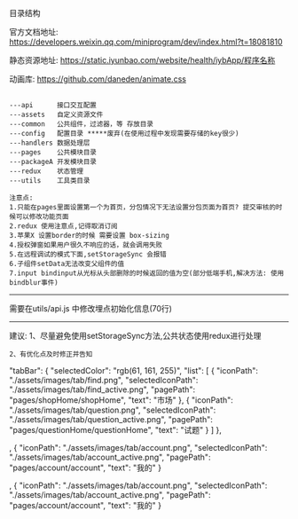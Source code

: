 目录结构

官方文档地址: https://developers.weixin.qq.com/miniprogram/dev/index.html?t=18081810

静态资源地址: https://static.iyunbao.com/website/health/iybApp/程序名称

动画库: https://github.com/daneden/animate.css


```

---api      接口交互配置
---assets   自定义资源文件
---common   公共组件，过滤器，等 存放目录
---config   配置目录 *****废弃(在使用过程中发现需要存储的key很少)
---handlers 数据处理层
---pages    公共模块目录
---packageA 开发模块目录
---redux    状态管理
---utils    工具类目录

```

```
注意点:
1.只能在pages里面设置第一个为首页，分包情况下无法设置分包页面为首页? 提交审核的时候可以修改功能页面
2.redux 使用注意点,记得取消订阅
3.苹果X 设置border的时候 需要设置 box-sizing
4.授权弹窗如果用户很久不响应的话，就会调用失败
5.在远程调试的模式下面,setStorageSync 会报错
6.子组件setData无法改变父组件的值
7.input bindinput从光标从头部删除的时候返回的值为空(部分低端手机,解决方法: 使用bindblur事件)
```

****
  需要在utils/api.js 中修改埋点初始化信息(70行)

****
  建议:
    1、尽量避免使用setStorageSync方法,公共状态使用redux进行处理

    
    2、有优化点及时修正并告知



"tabBar": {
    "selectedColor": "rgb(61, 161, 255)",
    "list": [
      {
        "iconPath": "./assets/images/tab/find.png",
        "selectedIconPath": "./assets/images/tab/find_active.png",
        "pagePath": "pages/shopHome/shopHome",
        "text": "市场"
      },
      {
        "iconPath": "./assets/images/tab/question.png",
        "selectedIconPath": "./assets/images/tab/question_active.png",
        "pagePath": "pages/questionHome/questionHome",
        "text": "试题"
      }
    ]
  },

  ,
  {
    "iconPath": "./assets/images/tab/account.png",
    "selectedIconPath": "./assets/images/tab/account_active.png",
    "pagePath": "pages/account/account",
    "text": "我的"
  }

  ,
      {
        "iconPath": "./assets/images/tab/account.png",
        "selectedIconPath": "./assets/images/tab/account_active.png",
        "pagePath": "pages/account/account",
        "text": "我的"
      }